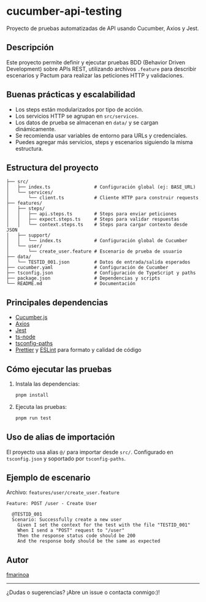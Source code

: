 # cucumber-api-testing

Proyecto de pruebas automatizadas de API usando Cucumber, Axios y Jest.

## Descripción

Este proyecto permite definir y ejecutar pruebas BDD (Behavior Driven Development) sobre APIs REST, utilizando archivos `.feature` para describir escenarios y Pactum para realizar las peticiones HTTP y validaciones.

## Buenas prácticas y escalabilidad

- Los steps están modularizados por tipo de acción.
- Los servicios HTTP se agrupan en `src/services`.
- Los datos de prueba se almacenan en `data/` y se cargan dinámicamente.
- Se recomienda usar variables de entorno para URLs y credenciales.
- Puedes agregar más servicios, steps y escenarios siguiendo la misma estructura.

## Estructura del proyecto

```
├── src/
│   ├── index.ts                # Configuración global (ej: BASE_URL)
│   └── services/
│       └── client.ts           # Cliente HTTP para construir requests
├── features/
│   ├── steps/
│   │   ├── api.steps.ts        # Steps para enviar peticiones
│   │   ├── expect.steps.ts     # Steps para validar respuestas
│   │   └── context.steps.ts    # Steps para cargar contexto desde JSON
│   ├── support/
│   │   └── index.ts            # Configuración global de Cucumber
│   └── user/
│       └── create_user.feature # Escenario de prueba de usuario
├── data/
│   └── TESTID_001.json         # Datos de entrada/salida esperados
├── cucumber.yaml               # Configuración de Cucumber
├── tsconfig.json               # Configuración de TypeScript y paths
├── package.json                # Dependencias y scripts
└── README.md                   # Documentación
```

## Principales dependencias

- [Cucumber.js](https://github.com/cucumber/cucumber-js)
- [Axios](https://github.com/axios/axios)
- [Jest](https://github.com/jestjs/jest)
- [ts-node](https://github.com/TypeStrong/ts-node)
- [tsconfig-paths](https://github.com/dividab/tsconfig-paths)
- [Prettier](https://prettier.io/) y [ESLint](https://eslint.org/) para formato y calidad de código

## Cómo ejecutar las pruebas

1. Instala las dependencias:
   ```sh
   pnpm install
   ```
2. Ejecuta las pruebas:
   ```sh
   pnpm run test
   ```

## Uso de alias de importación

El proyecto usa alias `@/` para importar desde `src/`. Configurado en `tsconfig.json` y soportado por `tsconfig-paths`.

## Ejemplo de escenario

Archivo: `features/user/create_user.feature`

```gherkin
Feature: POST /user - Create User

  @TESTID_001
  Scenario: Successfully create a new user
    Given I set the context for the test with the file "TESTID_001"
    When I send a "POST" request to "/user"
    Then the response status code should be 200
    And the response body should be the same as expected
```

## Autor

[fmarinoa](https://github.com/fmarinoa)

---

¿Dudas o sugerencias? ¡Abre un issue o contacta conmigo:)!

